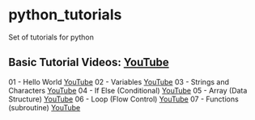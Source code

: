 # python_tutorials
Set of tutorials for python

## Basic Tutorial Videos:  [YouTube](https://www.youtube.com/playlist?list=PLc1f0f6PqfREnbbL-UPvMuDvJozRc7lg3)
01 - Hello World [YouTube](https://youtu.be/bWyF7FsEvis?list=PLc1f0f6PqfREnbbL-UPvMuDvJozRc7lg3)
02 - Variables [YouTube](https://youtu.be/uDJDs-ZQ6jo?list=PLc1f0f6PqfREnbbL-UPvMuDvJozRc7lg3)
03 - Strings and Characters [YouTube](https://youtu.be/V__VJZjJ_ZM?list=PLc1f0f6PqfREnbbL-UPvMuDvJozRc7lg3)
04 - If Else (Conditional) [YouTube](https://youtu.be/yWWr04acMQ4?list=PLc1f0f6PqfREnbbL-UPvMuDvJozRc7lg3)
05 - Array (Data Structure) [YouTube](https://youtu.be/VGHRYoShtYM?list=PLc1f0f6PqfREnbbL-UPvMuDvJozRc7lg3)
06 - Loop (Flow Control) [YouTube](https://youtu.be/lP3m1j6XOrQ?list=PLc1f0f6PqfREnbbL-UPvMuDvJozRc7lg3)
07 - Functions (subroutine) [YouTube](https://youtu.be/Wz5EBRZpBz8?list=PLc1f0f6PqfREnbbL-UPvMuDvJozRc7lg3)
